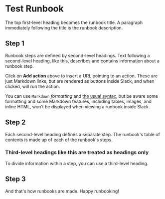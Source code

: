 # Test Runbook

The top first-level heading becomes the runbook title. A paragraph immediately following the title is the runbook description.

## Step 1

Runbook steps are defined by second-level headings. Text following a second-level heading, like this, describes and contains information about a runbook step.

Click on **Add action** above to insert a URL pointing to an action. These are just Markdown links, but are rendered as buttons inside Slack, and when clicked, will run the action.

You can use `Markdown` *formatting* and [the usual syntax](https://github.com/adam-p/markdown-here/wiki/Markdown-Cheatsheet), but be aware some formatting and some Markdown features, including tables, images, and inline HTML, won't be displayed when viewing a runbook inside Slack.

## Step 2

Each second-level heading defines a separate step. The runbook's table of contents is made up of each of the runbook's steps.

### Third-level headings like this are treated as headings only

To divide information within a step, you can use a third-level heading.

## Step 3

And that's how runbooks are made. Happy runbooking!